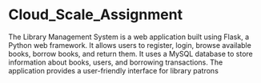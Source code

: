 # Cloud_Scale_Assignment
The Library Management System is a web application built using Flask, a Python web framework. It allows users to register, login, browse available books, borrow books, and return them.  It uses a MySQL database to store information about books, users, and borrowing transactions. The application provides a user-friendly interface for library patrons

